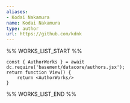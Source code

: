```yaml
---
aliases:
- Kodai Nakamura
name: Kodai Nakamura
type: author
url: https://github.com/kdnk
---
```



%% WORKS_LIST_START %%

```datacorejsx
const { AuthorWorks } = await dc.require('basement/datacore/authors.jsx');
return function View() {
    return <AuthorWorks/>
}
```
%% WORKS_LIST_END %%
